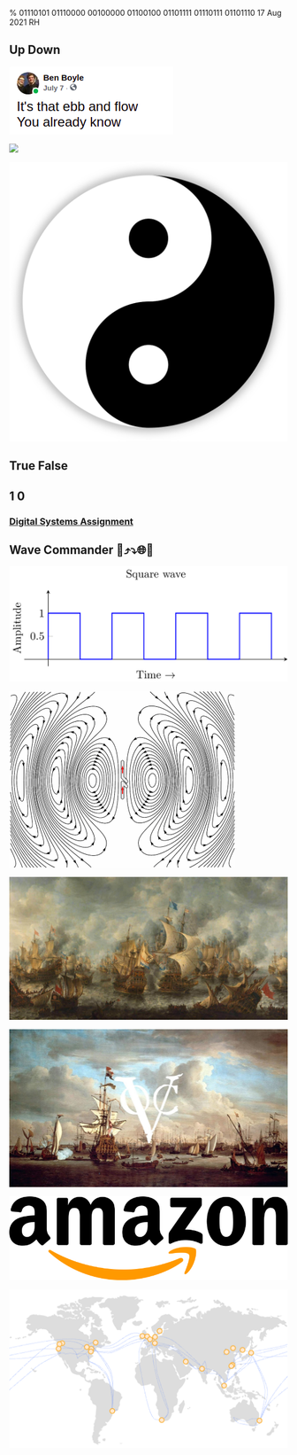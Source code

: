 % 01110101 01110000 00100000 01100100 01101111 01110111 01101110
17 Aug 2021
RH

## Up Down

![](./images/ebb_flow.png)

![](./images/up_down_down.png)

![](./images/yin_yang.png)

## True False

## 1 0

### [Digital Systems Assignment](https://photos.app.goo.gl/AGkNMabVaxKoB85G8)

## Wave Commander 🌊⤴️⤵️🌐🔱

![](./images/sq_wave.png)

![](./images/dipole.gif)

![](./images/navy.jpg)

![](./images/voc.png)

![](./images/amazon.png)

![](./images/aws.png)

